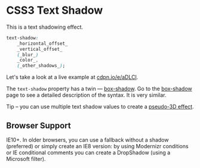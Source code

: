 CSS3 Text Shadow
================

This is a text shadowing effect.

```css
text-shadow:
    _horizontal_offset_
    _vertical_offset_
    (_blur_)
    _color_,
    (_other_shadows_);
```

Let's take a look at a live example at
[cdpn.io/e/aDLCl](<http://cdpn.io/e/aDLCl>).

The `text-shadow` property has a twin — [box-shadow](<css3-box-shadow.md>). Go
to the [box-shadow](<css3-box-shadow.md>) page to see a detailed description of
the syntax. It is very similar.

Tip – you can use multiple text shadow values to create a [pseudo-3D
effect](<http://markdotto.com/playground/3d-text/>).

Browser Support
---------------

IE10+. In older browsers, you can use a fallback without a shadow (preferred) or
simply create an IE8 version: by using Modernizr conditions or IE conditional
comments you can create a DropShadow (using a Microsoft filter).
